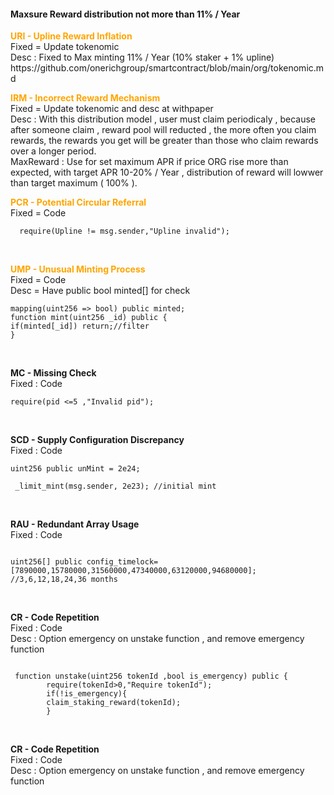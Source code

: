 <h4>Maxsure Reward distribution not more than 11% / Year </h4>
 


<p>
<b style="color:orange">URI - Upline Reward Inflation</b></br>
Fixed = Update tokenomic</br>
Desc : Fixed to Max minting 11% / Year (10% staker + 1% upline)</br>
https://github.com/onerichgroup/smartcontract/blob/main/org/tokenomic.md
 </br>
</p>

<p>
<b style="color:orange">IRM - Incorrect Reward Mechanism</b></br>
Fixed = Update tokenomic and desc at withpaper</br>
Desc : With this distribution model , user must claim periodicaly , because after someone claim , reward pool will reducted , the more often you claim rewards, the rewards you get will be greater than those who claim rewards over a longer period.</br>
MaxReward : Use for set maximum APR if price ORG rise more than expected, with target APR 10-20% / Year , distribution of reward will lowwer than target maximum ( 100% ).
 </br>
</p>

<b style="color:orange">PCR - Potential Circular Referral</b></br>
Fixed = Code</br>

```
  require(Upline != msg.sender,"Upline invalid");

```
 </br>
</p>

<p>
<b style="color:orange">UMP - Unusual Minting Process</b><br>
Fixed = Code</br>
Desc = Have public bool minted[] for check</br>

```
mapping(uint256 => bool) public minted;
function mint(uint256 _id) public {
if(minted[_id]) return;//filter
}

```
 </br>
</p>

<p>
<b>MC - Missing Check</b></br>
Fixed : Code</br>

```
require(pid <=5 ,"Invalid pid");

```
 </br>
</p>

<p>

<b>SCD - Supply Configuration Discrepancy</b></br>
Fixed : Code</br>

```
uint256 public unMint = 2e24;

 _limit_mint(msg.sender, 2e23); //initial mint

```
 </br>
</p>



<p>

<b>RAU - Redundant Array Usage</b></br>
Fixed : Code</br>

```

uint256[] public config_timelock=[7890000,15780000,31560000,47340000,63120000,94680000]; //3,6,12,18,24,36 months

```
 </br>
</p>



<p>

<b>CR - Code Repetition</b></br>
Fixed : Code</br>
Desc : Option emergency on unstake function , and remove emergency function<br>

```

 function unstake(uint256 tokenId ,bool is_emergency) public {
        require(tokenId>0,"Require tokenId");
        if(!is_emergency){
        claim_staking_reward(tokenId);
        }

```
 </br>
</p>

<p>

<b>CR - Code Repetition</b></br>
Fixed : Code</br>
Desc : Option emergency on unstake function , and remove emergency function<br>

```

 

```
 </br>
</p>








